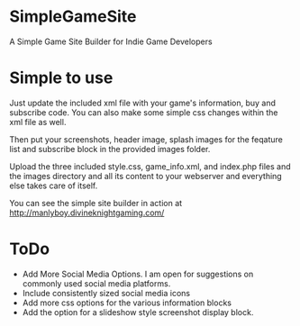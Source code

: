# SimpleGameSite
A Simple Game Site Builder for Indie Game Developers

# Simple to use
Just update the included xml file with your game's information, buy and subscribe code. You can also make some simple css changes within the xml file as well.

Then put your screenshots, header image, splash images for the feqature list and subscribe block in the provided images folder. 

Upload the three included style.css, game_info.xml, and index.php files and the images directory and all its content to your webserver and everything else takes care of itself. 

You can see the simple site builder in action at http://manlyboy.divineknightgaming.com/

# ToDo

- Add More Social Media Options. I am open for suggestions on commonly used social media platforms.
- Include consistently sized social media icons
- Add more css options for the various information blocks
- Add the option for a slideshow style screenshot display block.
